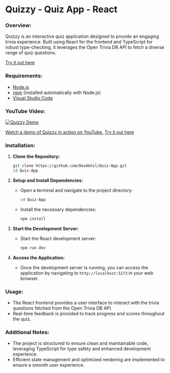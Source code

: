# Quizzy - Quiz App - React

### Overview:
Quizzy is an interactive quiz application designed to provide an engaging trivia experience. Built using React for the frontend and TypeScript for robust type-checking, it leverages the Open Trivia DB API to fetch a diverse range of quiz questions.

[Try it out here](https://quizzybyakhil.netlify.app/)

### Requirements:
- [Node.js](https://nodejs.org/)
- [npm](https://www.npmjs.com/) (installed automatically with Node.js)
- [Visual Studio Code](https://code.visualstudio.com/)

### YouTube Video:
[![Quizzy Demo](https://i.imgur.com/5iAD2Q8.png)](https://www.youtube.com/watch?v=ZtKz_9sDDY0)

[Watch a demo of Quizzy in action on YouTube.](https://www.youtube.com/watch?v=ZtKz_9sDDY0)
[Try it out here](https://quizzybyakhil.netlify.app/)
### Installation:

1. **Clone the Repository:**
    ```bash
    git clone https://github.com/DevAkhil/Quiz-App.git
    cd Quiz-App
    ```

2. **Setup and Install Dependencies:**
    - Open a terminal and navigate to the project directory:
        ```bash
        cd Quiz-App
        ```
    - Install the necessary dependencies:
        ```bash
        npm install
        ```

3. **Start the Development Server:**
    - Start the React development server:
        ```bash
        npm run dev
        ```

4. **Access the Application:**
    - Once the development server is running, you can access the application by navigating to `http://localhost:5173` in your web browser.

### Usage:
- The React frontend provides a user interface to interact with the trivia questions fetched from the Open Trivia DB API.
- Real-time feedback is provided to track progress and scores throughout the quiz.

### Additional Notes:
- The project is structured to ensure clean and maintainable code, leveraging TypeScript for type safety and enhanced development experience.
- Efficient state management and optimized rendering are implemented to ensure a smooth user experience.

